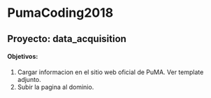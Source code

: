# PumaCoding2018
## Proyecto: data_acquisition
#### Objetivos:
1. Cargar informacion en el sitio web oficial de PuMA. Ver template adjunto.
2. Subir la pagina al dominio.
